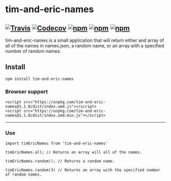 # tim-and-eric-names
[![Travis](https://img.shields.io/travis/JohnIrle/tim-and-eric-names.svg)](https://travis-ci.org/JohnIrle/tim-and-eric-names)
[![Codecov](https://img.shields.io/codecov/c/github/JohnIrle/tim-and-eric-names.svg)](https://codecov.io/gh/JohnIrle/tim-and-eric-names)
[![npm](https://img.shields.io/npm/v/tim-and-eric-names.svg)](https://www.npmjs.com/package/tim-and-eric-names)
[![npm](https://img.shields.io/npm/l/tim-and-eric-names.svg)]()
[![npm](https://img.shields.io/npm/dt/tim-and-eric-names.svg)]()
---
tim-and-eric-names is a small application that will return either and array of all of the names in names.json, a random name, or an array with a specified number of random names. 

## Install
```
npm install tim-and-eric-names

```
### Browser support
```
<script src="https://unpkg.com/tim-and-eric-names@1.1.0/dist/index.umd.js"></script>
<script src="https://unpkg.com/tim-and-eric-names@1.1.0/dist/index.umd.min.js"></script>
```
---
### Use
```
import timEricNames from 'tim-and-eric-names'

timEricNames.all; // Returns an array will all of the names.

timEricNames.random(); // Returns a random name.

timEricNames.random(3) // Returns an array with the specified number of random names.
```
